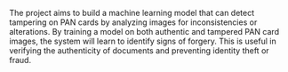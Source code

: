 The project aims to build a machine learning model that can detect tampering on PAN cards by analyzing images for inconsistencies or alterations. By training a model on both authentic and tampered PAN card images, the system will learn to identify signs of forgery. This is useful in verifying the authenticity of documents and preventing identity theft or fraud.
